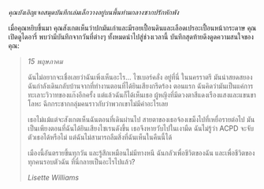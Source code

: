 _คุณบังเอิญเจอสมุดบันทึกเล่มเล็กวางอยู่บนพื้นท่ามกลางซากปรักหักพัง_

เมื่อคุณหยิบขึ้นมา คุณสังเกตเห็นว่าปกมันเก่าและมีรอยเปื้อนดินและเลือดเปรอะเปื้อนหน้ากระดาษ คุณเปิดดูไดอารี่ พบว่ามีบันทึกจากวันที่ต่างๆ ทั้งหมดนำไปสู่ช่วงเวลานี้ บันทึกสุดท้ายดึงดูดความสนใจของคุณ:

> _15 พฤษภาคม_
>
> ฉันไม่อยากจะเชื่อเลยว่าฉันเพิ่งเห็นอะไร... ไซเบอร์คลั่ง อยู่ที่นี่ ในนครราตรี มันน่าสยดสยอง ฉันกำลังเดินกลับบ้านจากที่ทำงานตอนที่ได้ยินเสียงกรีดร้อง ตอนแรก ฉันคิดว่ามันเป็นแค่การทะเลาะวิวาทของแก๊งอีกครั้ง แต่แล้วฉันก็ได้เห็นเธอ ผู้หญิงที่มีดวงตาสีแดงเรืองแสงและแขนขาโลหะ ฉีกกระชากกลุ่มคนราวกับว่าพวกเขาไม่มีค่าอะไรเลย
>
> เธอไม่แม้แต่จะสังเกตเห็นฉันตอนที่เดินผ่านไป สายตาของเธอจ้องเขม็งไปที่เหยื่อรายต่อไป มันเป็นเพียงตอนที่ฉันได้ยินเสียงไซเรนดังขึ้น เธอจึงหายวับไปในเงามืด ฉันไม่รู้ว่า ACPD จะจับตัวเธอได้หรือไม่ แต่ฉันไม่สามารถลืมสิ่งที่ฉันเห็นในคืนนี้ได้
>
> เมืองนี้อันตรายขึ้นทุกวัน และรู้สึกเหมือนไม่มีทางหนี ฉันกลัวเพื่อชีวิตของฉัน และเพื่อชีวิตของทุกคนรอบตัวฉัน ที่นี่กลายเป็นอะไรไปแล้ว?
>
> _Lisette Williams_
